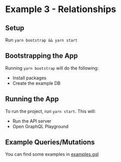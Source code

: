 # Example 3 - Relationships

## Setup

Run `yarn bootstrap && yarn start`

## Bootstrapping the App

Running `yarn bootstrap` will do the following:

- Install packages
- Create the example DB

## Running the App

To run the project, run `yarn start`.  This will:

- Run the API server
- Open GraphQL Playground

## Example Queries/Mutations

You can find some examples in [examples.gql](./examples.gql)
